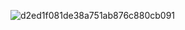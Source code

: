 ![d2ed1f081de38a751ab876c880cb091](https://github.com/user-attachments/assets/54753a29-9a41-4770-b3f7-b146fd9adff8)

